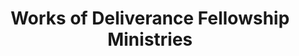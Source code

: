 ---
layout: repo
title: "Works of Deliverance Fellowship Ministries"
id: 13904
permalink: repos/13904/
---